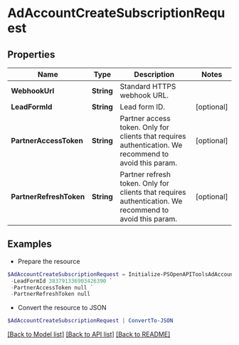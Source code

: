 # AdAccountCreateSubscriptionRequest
## Properties

Name | Type | Description | Notes
------------ | ------------- | ------------- | -------------
**WebhookUrl** | **String** | Standard HTTPS webhook URL. | 
**LeadFormId** | **String** | Lead form ID. | [optional] 
**PartnerAccessToken** | **String** | Partner access token. Only for clients that requires authentication. We recommend to avoid this param. | [optional] 
**PartnerRefreshToken** | **String** | Partner refresh token. Only for clients that requires authentication. We recommend to avoid this param. | [optional] 

## Examples

- Prepare the resource
```powershell
$AdAccountCreateSubscriptionRequest = Initialize-PSOpenAPIToolsAdAccountCreateSubscriptionRequest  -WebhookUrl https://webhook.example.com/xyz `
 -LeadFormId 383791336903426390 `
 -PartnerAccessToken null `
 -PartnerRefreshToken null
```

- Convert the resource to JSON
```powershell
$AdAccountCreateSubscriptionRequest | ConvertTo-JSON
```

[[Back to Model list]](../README.md#documentation-for-models) [[Back to API list]](../README.md#documentation-for-api-endpoints) [[Back to README]](../README.md)

